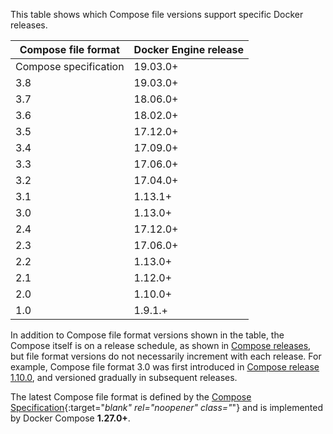 This table shows which Compose file versions support specific Docker releases.

| **Compose file format** | **Docker Engine release** |
|  -------------------    |    ------------------     |
|  Compose specification  |       19.03.0+            |
|      3.8                |       19.03.0+            |
|      3.7                |       18.06.0+            |
|      3.6                |       18.02.0+            |
|      3.5                |       17.12.0+            |
|      3.4                |       17.09.0+            |
|      3.3                |       17.06.0+            |
|      3.2                |       17.04.0+            |
|      3.1                |       1.13.1+             |
|      3.0                |       1.13.0+             |
|      2.4                |       17.12.0+            |
|      2.3                |       17.06.0+            |
|      2.2                |       1.13.0+             |
|      2.1                |       1.12.0+             |
|      2.0                |       1.10.0+             |
|      1.0                |       1.9.1.+             |

In addition to Compose file format versions shown in the table, the Compose
itself is on a release schedule, as shown in [Compose
releases](https://github.com/docker/compose/releases/), but file format versions
do not necessarily increment with each release. For example, Compose file format
3.0 was first introduced in [Compose release
1.10.0](https://github.com/docker/compose/releases/tag/1.10.0), and versioned
gradually in subsequent releases.

The latest Compose file format is defined by the [Compose Specification](https://github.com/compose-spec/compose-spec/blob/master/spec.md){:target="_blank" rel="noopener" class="_"} and is implemented by Docker Compose **1.27.0+**.
